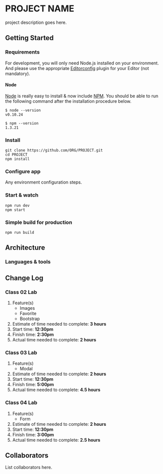 # PROJECT NAME

project description goes here.

## Getting Started

### Requirements

For development, you will only need Node.js installed on your environment.
And please use the appropriate [Editorconfig](http://editorconfig.org/) plugin for your Editor (not mandatory).

#### Node

[Node](http://nodejs.org/) is really easy to install & now include [NPM](https://npmjs.org/).
You should be able to run the following command after the installation procedure
below.

    $ node --version
    v0.10.24

    $ npm --version
    1.3.21

### Install

    git clone https://github.com/ORG/PROJECT.git
    cd PROJECT
    npm install

### Configure app

Any environment configuration steps.

### Start & watch

    npm run dev
    npm start

### Simple build for production

    npm run build

## Architecture

### Languages & tools

## Change Log

### Class 02 Lab
1. Feature(s)
    * Images
    * Favorite
    * Bootstrap
2. Estimate of time needed to complete: **3 hours**
3. Start time: **12:30pm**
4. Finish time: **2:30pm**
5. Actual time needed to complete: **2 hours**

### Class 03 Lab
1. Feature(s) 
    * Modal
2. Estimate of time needed to complete: **2 hours**
3. Start time: **12:30pm**
4. Finish time: **5:00pm**
5. Actual time needed to complete: **4.5 hours**

### Class 04 Lab
1. Feature(s) 
    * Form
2. Estimate of time needed to complete: **2 hours**
3. Start time: **12:30pm**
4. Finish time: **3:00pm**
5. Actual time needed to complete: **2.5 hours**

## Collaborators

List collaborators here.